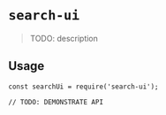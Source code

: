 # `search-ui`

> TODO: description

## Usage

```
const searchUi = require('search-ui');

// TODO: DEMONSTRATE API
```
